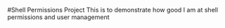 #Shell Permissions Project
This is to demonstrate how good I am at shell permissions and user management
